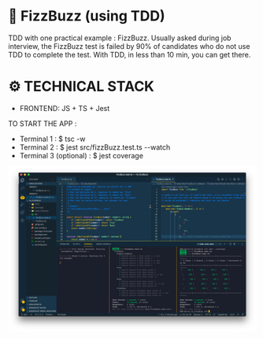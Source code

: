 # 🚀 FizzBuzz (using TDD)

<p>TDD with one practical example : FizzBuzz.
Usually asked during job interview, the FizzBuzz test is failed by 90% of candidates who do not use TDD to complete the test.
  With TDD, in less than 10 min, you can get there.

<br/>
<h1>⚙️ TECHNICAL STACK</h1>
<ul>
  <li>FRONTEND: JS + TS + Jest</li>
</ul>

TO START THE APP : 
<ul>
<li>Terminal 1 : $ tsc -w</li>
<li>Terminal 2 : $ jest src/fizzBuzz.test.ts --watch</li>
<li>Terminal 3 (optional) : $ jest coverage</li>
</ul>

![alt text](https://raw.githubusercontent.com/vihong/fizzBuzzTDD/master/Final%20result%20with%20TDD.png)


